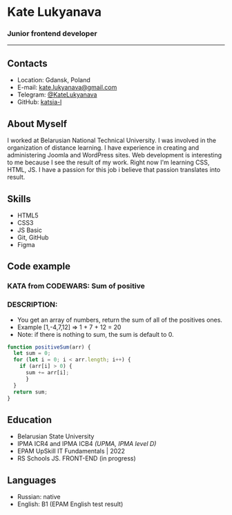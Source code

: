 # Kate Lukyanava

### Junior frontend developer
* * *

## Contacts
*   Location: Gdansk, Poland
*   E-mail: [kate.lukyanava@gmail.com](mailto:kate.lukyanava@gmail.com)
*   Telegram: [@KateLukyanava](https://t.me/KateLukyanava)
*   GitHub: [katsia-l](https://github.com/katsia-l)


## About Myself
I worked at Belarusian National Technical University. I was involved in the organization of distance learning. I have experience in creating and administering Joomla and WordPress sites.
Web development is interesting to me because I see the result of my work. Right now I'm learning CSS, HTML, JS.
I have a passion for this job i believe that passion translates into result.


## Skills
*   HTML5
*   CSS3
*   JS Basic
*   Git, GitHub
*   Figma

## Code example
### KATA from CODEWARS: Sum of positive
### DESCRIPTION:
* You get an array of numbers, return the sum of all of the positives ones.
* Example [1,-4,7,12] => 1 + 7 + 12 = 20
* Note: if there is nothing to sum, the sum is default to 0.

```javascript
function positiveSum(arr) {
  let sum = 0;
  for (let i = 0; i < arr.length; i++) {
    if (arr[i] > 0) {
      sum += arr[i];
      }
  }
  return sum;
}
```


## Education
*   Belarusian State University
*   IPMA ICR4 and IPMA ICB4
    *(UPMA, IPMA level D)*
*   EPAM UpSkill IT Fundamentals | 2022
*   RS Schools JS. FRONT-END (in progress)

    
## Languages
*   Russian: native
*   English: B1 (EPAM English test result)
